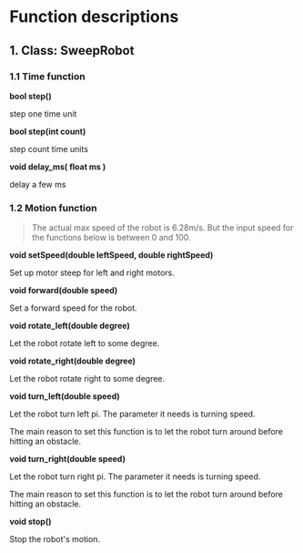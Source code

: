 # Function descriptions

## 1. Class: SweepRobot

### 1.1 Time function

**bool step()**

step one time unit

**bool step(int count)**

step count time units

**void delay_ms( float ms )** 

delay a few ms

### 1.2 Motion function

> The actual max speed of the robot is 6.28m/s. But the input speed for the functions below is between 0 and 100.

**void setSpeed(double leftSpeed, double rightSpeed)**

Set up motor steep for left and right motors.

**void forward(double speed)**

Set a forward speed for the robot.

**void rotate_left(double degree)**

Let the robot rotate left to some degree.

**void rotate_right(double degree)**

Let the robot rotate right to some degree.

**void turn_left(double speed)**

Let the robot turn left pi. The parameter it needs is turning speed.

The main reason to set this function is to let the robot turn around before hitting an obstacle.

**void turn_right(double speed)**

Let the robot turn right pi. The parameter it needs is turning speed.

The main reason to set this function is to let the robot turn around before hitting an obstacle.

**void stop()**

Stop the robot's motion.

